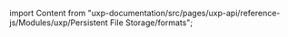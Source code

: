 
import Content from "uxp-documentation/src/pages/uxp-api/reference-js/Modules/uxp/Persistent File Storage/formats";

<Content query="product=photoshop"/>

